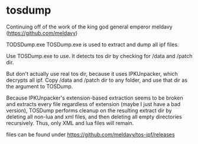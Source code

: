 # tosdump

Continuing off of the work of the king god general emperor meldavy (https://github.com/meldavy)

TODSDump.exe
TOSDump.exe is used to extract and dump all ipf files.

Use TOSDump.exe <path-to-tos-dir> to use. It detects tos dir by checking for /data and /patch dir.

But don't actually use real tos dir, because it uses IPKUnpacker, which decrypts all ipf. Copy /data and /patch dir to any folder, and use that dir as the argument to TOSDump.

Because IPKUnpacker's extension-based extraction seems to be broken and extracts every file regardless of extension (maybe I just have a bad version), TOSDump performs cleanup on the resulting extract dir by deleting all non-lua and xml files, and then deleting all empty directories recursively. Thus, only XML and lua files will remain.

files can be found under https://github.com/meldavy/tos-ipf/releases
